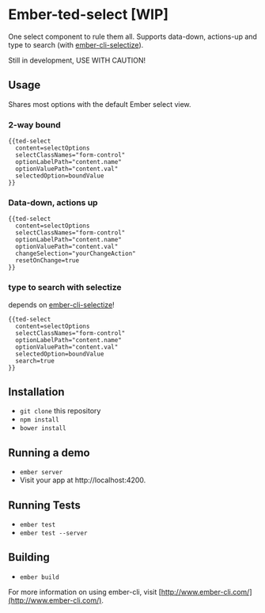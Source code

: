# Ember-ted-select [WIP]

One select component to rule them all.  Supports data-down, actions-up and type to search (with [ember-cli-selectize](https://github.com/miguelcobain/ember-cli-selectize)).

Still in development, USE WITH CAUTION!

## Usage

Shares most options with the default Ember select view.

### 2-way bound

````
{{ted-select
  content=selectOptions
  selectClassNames="form-control"
  optionLabelPath="content.name"
  optionValuePath="content.val"
  selectedOption=boundValue
}}
````

### Data-down, actions up

````
{{ted-select
  content=selectOptions
  selectClassNames="form-control"
  optionLabelPath="content.name"
  optionValuePath="content.val"
  changeSelection="yourChangeAction"
  resetOnChange=true
}}
````

### type to search with selectize 

depends on <a href="https://github.com/miguelcobain/ember-cli-selectize">ember-cli-selectize</a>!

````
{{ted-select
  content=selectOptions
  selectClassNames="form-control"
  optionLabelPath="content.name"
  optionValuePath="content.val"
  selectedOption=boundValue
  search=true
}}
````


## Installation

* `git clone` this repository
* `npm install`
* `bower install`

## Running a demo

* `ember server`
* Visit your app at http://localhost:4200.

## Running Tests

* `ember test`
* `ember test --server`

## Building

* `ember build`

For more information on using ember-cli, visit [http://www.ember-cli.com/](http://www.ember-cli.com/).

